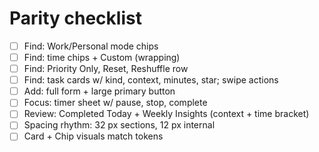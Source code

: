 # Parity checklist
- [ ] Find: Work/Personal mode chips
- [ ] Find: time chips + Custom (wrapping)
- [ ] Find: Priority Only, Reset, Reshuffle row
- [ ] Find: task cards w/ kind, context, minutes, star; swipe actions
- [ ] Add: full form + large primary button
- [ ] Focus: timer sheet w/ pause, stop, complete
- [ ] Review: Completed Today + Weekly Insights (context + time bracket)
- [ ] Spacing rhythm: 32 px sections, 12 px internal
- [ ] Card + Chip visuals match tokens